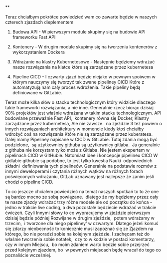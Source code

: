 **

Teraz chciałbym pokrótce powiedzieć wam co zawarte będzie w naszych czterech zjazdach dieplementem

  

1. Budowa API - W pierwszym module skupimy się na budowie API frameworku Fast API
    
2. Kontenery - W drugim module skupimy się na tworzeniu kontenerów z wykorzystaniem Dockera
    
3. Wdrażanie na klastry Kubernetesowe - Następnie będziemy wdrażać nasze rozwiązania na klatce które są zarządzane przez kubernetesa
    
4. Pipeline CICD - I czwarty zjazd będzie niejako w pewnym spoiwem w którym nauczymy się tworzyć tak zwane pipeliney CICD Które z automatyzują nam cały proces wdrożenia. Takie pipeliny będą definiowane w GitLabie.
    

  

Teraz może kilka słów o stacku technologicznym który widzicie dlaczego takie frameworki rozwiązania, a nie inne. Generalnie rzecz biorąc dzisiaj 90% projektów jest właśnie wdrażana w takim stacku technologicznym. API budowlane przeważnie Fast API,  kontenery równa się Docker, Klastry zarządzane przez kubernetesa, Ale nie zawsze.  na zjeździe 3 też powiem o innych rozwiązaniach architektury w momencie kiedy ktoś chciałby wdrożyć coś na rozwiązania Które nie są zarządzane przez kuberatesa. Dalej mamy Pipeliney napisane w CICD w GitLabie. Tutaj zdania mogą być podzielone,  są użytkownicy githuba są użytkownicy gitlaba.  Ja generalnie z githuba nie korzystam tylko może z Gitlaba. Nie jestem ekspertem w pipelinach CICD w GitHubie. Natomiast idee i koncepcje pipelineu CICD W gidlabie githubie są podobne, to jest tylko kwestia Nauki  odpowiednich składni  definiowania tych pipelineów. Generalnie na podstawie rozmów z innymi deweloperami i czytania różnych wątków na różnych forach poświęconych wdrażaniu, GitLab uznawany jest najlepsze że zanim jeśli chodzi o pipeline CICD. 

  

To co jeszcze chciałem powiedzieć na temat naszych spotkań to to że one są bardzo mocno ze sobą powiązane.  dlatego że my będziemy przez cały te nasze zjazdy wdrażać trzy różne modele ale od początku do końca - jedno w trakcie live coding, a dwa pozostałe będziecie wdrażać w trakcie ćwiczeń. Czyli Innymi słowy to co wypracujemy w zjeździe pierwszym dzisiaj będzie później Rozwijane w drugim zjeździe,  potem wdrażamy w trzecim,  i tworzone dla niego pipeliney’ w czwartym. Dlatego jeżeli komuś się zdarzy nieobecność to koniecznie musi zapoznać się ze Zjazdem na którego, bo nie poradzi sobie na kolejnym zjeździe. I zachęcam też do właśnie tworzenia sobie notatek,  czy to w kodzie w postaci komentarzy, czy w innym Miejscu,  bo moim zdaniem warto będzie sobie przejrzeć przed kolejnym zjazdem, bo  w pewnych miejscach będę wracał do tego co poznaliście wcześniej.

  
